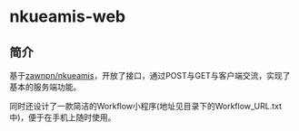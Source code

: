 # nkueamis-web

## 简介
基于[zawnpn/nkueamis](http://github.com/zawnpn/nkueamis)，开放了接口，通过POST与GET与客户端交流，实现了基本的服务端功能。

同时还设计了一款简洁的Workflow小程序(地址见目录下的Workflow_URL.txt中)，便于在手机上随时使用。
